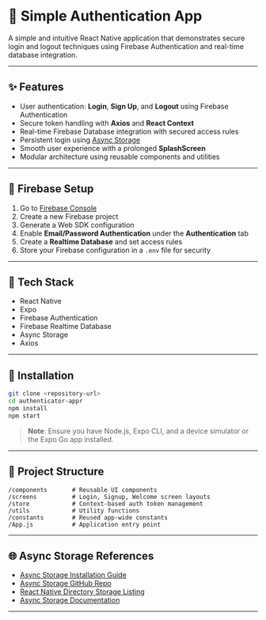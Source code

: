 # 🔐 Simple Authentication App

A simple and intuitive React Native application that demonstrates secure login and logout techniques using Firebase Authentication and real-time database integration.

---

## ✨ Features

- User authentication: **Login**, **Sign Up**, and **Logout** using Firebase Authentication
- Secure token handling with **Axios** and **React Context**
- Real-time Firebase Database integration with secured access rules
- Persistent login using [Async Storage](https://react-native-async-storage.github.io/async-storage/docs/install/)
- Smooth user experience with a prolonged **SplashScreen**
- Modular architecture using reusable components and utilities

---

## 🔧 Firebase Setup

1. Go to [Firebase Console](https://console.firebase.google.com/)
2. Create a new Firebase project
3. Generate a Web SDK configuration
4. Enable **Email/Password Authentication** under the **Authentication** tab
5. Create a **Realtime Database** and set access rules
6. Store your Firebase configuration in a `.env` file for security

---

## 🧱 Tech Stack

- React Native  
- Expo  
- Firebase Authentication  
- Firebase Realtime Database  
- Async Storage  
- Axios  

---

## 🚀 Installation

```bash
git clone <repository-url>
cd authenticator-appr
npm install
npm start
```

> **Note**: Ensure you have Node.js, Expo CLI, and a device simulator or the Expo Go app installed.

---

## 📁 Project Structure

```
/components       # Reusable UI components  
/screens          # Login, Signup, Welcome screen layouts  
/store            # Context-based auth token management  
/utils            # Utility functions  
/constants        # Reused app-wide constants  
/App.js           # Application entry point  
```

---

## 🌐 Async Storage References

- [Async Storage Installation Guide](https://react-native-async-storage.github.io/async-storage/docs/install/)
- [Async Storage GitHub Repo](https://github.com/react-native-async-storage/async-storage/tree/main/packages/default-storage)
- [React Native Directory Storage Listing](https://reactnative.directory/?search=storage)
- [Async Storage Documentation](https://reactnative.dev/docs/asyncstorage)

---
